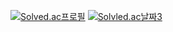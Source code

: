 [![Solved.ac프로필](http://mazassumnida.wtf/api/v2/generate_badge?boj=sehujeong)](https://solved.ac/deom)
[![Solvled.ac날짜3](https://mazandi.herokuapp.com/api?handle=deom&theme=white)](https://solved.ac/deom)
